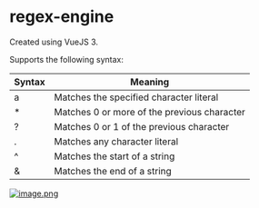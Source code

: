 # regex-engine
Created using VueJS 3.

Supports the following syntax:


| Syntax | Meaning | 
| --- | --- |
| a | Matches the specified character literal |
| * | Matches 0 or more of the previous character |
| ? | Matches 0 or 1 of the previous character |
| . | Matches any character literal |
| ^ | Matches the start of a string |
| & | Matches the end of a string |


[![image.png](https://i.postimg.cc/zGZtymkv/image.png)](https://postimg.cc/KRfrWHwh)
